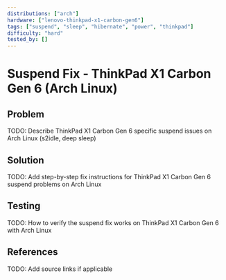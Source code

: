 ```yaml
---
distributions: ["arch"]
hardware: ["lenovo-thinkpad-x1-carbon-gen6"]
tags: ["suspend", "sleep", "hibernate", "power", "thinkpad"]
difficulty: "hard"
tested_by: []
---
```


# Suspend Fix - ThinkPad X1 Carbon Gen 6 (Arch Linux)

## Problem

TODO: Describe ThinkPad X1 Carbon Gen 6 specific suspend issues on Arch Linux (s2idle, deep sleep)

## Solution

TODO: Add step-by-step fix instructions for ThinkPad X1 Carbon Gen 6 suspend problems on Arch Linux

## Testing

TODO: How to verify the suspend fix works on ThinkPad X1 Carbon Gen 6 with Arch Linux

## References

TODO: Add source links if applicable
